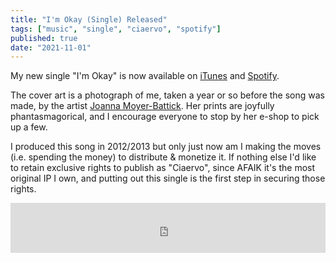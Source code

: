 ```yaml
---
title: "I'm Okay (Single) Released"
tags: ["music", "single", "ciaervo", "spotify"]
published: true
date: "2021-11-01"
---
```


My new single "I'm Okay" is now available on [iTunes](https://music.apple.com/us/artist/1592784321) and [Spotify](https://open.spotify.com/album/30wB0mfWHwiLfcIVgszAJ6?si=lNNnH8vKR4KpSq_LMfS6VQ).

The cover art is a photograph of me, taken a year or so before the song was made, by the artist [Joanna Moyer-Battick](https://www.jomoyerbattick.com/). Her prints are joyfully phantasmagorical, and I encourage everyone to stop by her e-shop to pick up a few.

I produced this song in 2012/2013 but only just now am I making the moves (i.e. spending the money) to distribute & monetize it. If nothing else I'd like to retain exclusive rights to publish as "Ciaervo", since AFAIK it's the most original IP I own, and putting out this single is the first step in securing those rights.

<iframe src="https://open.spotify.com/embed/album/30wB0mfWHwiLfcIVgszAJ6?theme=0" width="100%" height="80" frameBorder="0" allowfullscreen="" allow="autoplay; clipboard-write; encrypted-media; fullscreen; picture-in-picture"></iframe>
